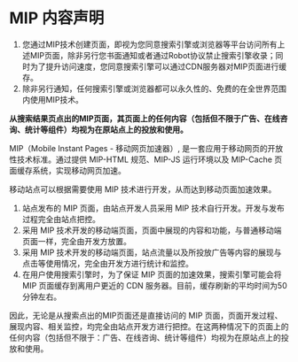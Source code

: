# MIP 内容声明

1. 您通过MIP技术创建页面，即视为您同意搜索引擎或浏览器等平台访问所有上述MIP页面，除非另行您书面通知或者通过Robot协议禁止搜索引擎收录；同时为了提升访问速度，您同意搜索引擎可以通过CDN服务器对MIP页面进行缓存。
2. 除非另行通知，任何搜索引擎或浏览器都可以永久性的、免费的在全世界范围内使用MIP技术。

**从搜索结果页点出的MIP页面，其页面上的任何内容（包括但不限于广告、在线咨询、统计等组件）均视为在原站点上的投放和使用。**

MIP（Mobile Instant Pages - 移动网页加速器）, 是一套应用于移动网页的开放性技术标准。通过提供 MIP-HTML 规范、MIP-JS 运行环境以及 MIP-Cache 页面缓存系统，实现移动网页加速。

移动站点可以根据需要使用 MIP 技术进行开发，从而达到移动页面加速效果。

1. 站点发布的 MIP 页面，由站点开发人员采用 MIP 技术自行开发。开发与发布过程完全由站点把控。
2. 采用 MIP 技术开发的移动端页面，页面中展现的内容和功能，与普通移动端页面一样，完全由开发方放置。
3. 采用 MIP 技术开发的移动端页面，站点流量以及所投放广告等内容的展现与点击等使用情况，完全由开发方进行统计和监控。
4. 在用户使用搜索引擎时，为了保证 MIP 页面的加速效果，搜索引擎可能会将 MIP 页面缓存到离用户更近的 CDN 服务器。目前，缓存刷新的平均时间为50分钟左右。

因此，无论是从搜索点出的MIP页面还是直接访问的 MIP 页面，页面开发过程、展现内容、相关监控，均完全由站点开发方进行把控。在这两种情况下的页面上的任何内容（包括但不限于：广告、在线咨询、统计等组件）均视为在原站点上的投放和使用。
